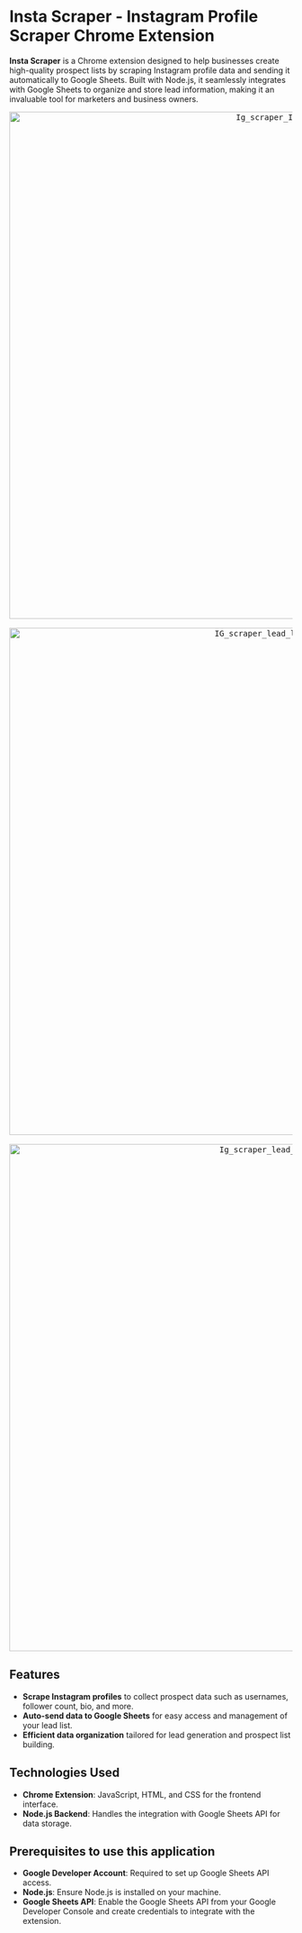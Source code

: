 # Insta Scraper - Instagram Profile Scraper Chrome Extension

**Insta Scraper** is a Chrome extension designed to help businesses create high-quality prospect lists by scraping Instagram profile data and sending it automatically to Google Sheets. Built with Node.js, it seamlessly integrates with Google Sheets to organize and store lead information, making it an invaluable tool for marketers and business owners.

<pre align="center">
<img width="900" alt="Ig_scraper_IG" src="https://github.com/user-attachments/assets/2b5cb239-ab1f-4fd8-bc42-4c643d7dd2c1">
  
<img width="900" alt="IG_scraper_lead_list_1" src="https://github.com/user-attachments/assets/63401a9f-a5db-4e17-bffa-b1406e9cad1c">
  
<img width="900" alt="Ig_scraper_lead_list" src="https://github.com/user-attachments/assets/1a1011a1-2d81-4458-a5a8-62bb536fc28f">
</pre>

## Features

- **Scrape Instagram profiles** to collect prospect data such as usernames, follower count, bio, and more.
- **Auto-send data to Google Sheets** for easy access and management of your lead list.
- **Efficient data organization** tailored for lead generation and prospect list building.

## Technologies Used

- **Chrome Extension**: JavaScript, HTML, and CSS for the frontend interface.
- **Node.js Backend**: Handles the integration with Google Sheets API for data storage.

## Prerequisites to use this application

- **Google Developer Account**: Required to set up Google Sheets API access.
- **Node.js**: Ensure Node.js is installed on your machine.
- **Google Sheets API**: Enable the Google Sheets API from your Google Developer Console and create credentials to integrate with the extension.

